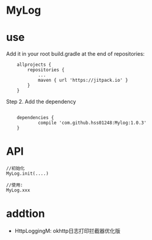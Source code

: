 ﻿# MyLog


# use


Add it in your root build.gradle at the end of repositories:
```
	allprojects {
		repositories {
			...
			maven { url 'https://jitpack.io' }
		}
	}
```
Step 2. Add the dependency
```

	dependencies {
	        compile 'com.github.hss01248:Mylog:1.0.3'
	}
```



# API

```
//初始化
MyLog.init(....)

//使用:
MyLog.xxx
```

# addtion

* HttpLoggingM: okhttp日志打印拦截器优化版
